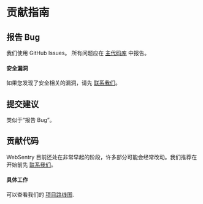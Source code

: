 # 贡献指南


## 报告 Bug

我们使用 GitHub Issues。
所有问题应在 [主代码库](https://github.com/websentry/WebSentry/issues) 中报告。  

#### 安全漏洞

如果您发现了安全相关的漏洞，请先 [联系我们](https://github.com/websentry/WebSentry/blob/master/README.cn.md#%E8%81%94%E7%B3%BB%E6%96%B9%E5%BC%8F)。

## 提交建议

类似于“报告 Bug”。


## 贡献代码

WebSentry 目前还处在非常早起的阶段，许多部分可能会经常改动。我们推荐在开始前先 [联系我们](https://github.com/websentry/WebSentry/blob/master/README.cn.md#%E8%81%94%E7%B3%BB%E6%96%B9%E5%BC%8F)。

#### 具体工作

可以查看我们的 [项目路线图](https://github.com/websentry/WebSentry/issues/1).
